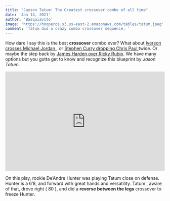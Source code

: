 ```yaml
---
title: "Jayson Tatum: The Greatest crossover combo of all time"
date: 'Jan 14, 2021'
author: 'Basquiavito'
image: 'https://hooperos.s3.us-east-2.amazonaws.com/tables/tatum.jpeg'
comment: 'Tatum did a crazy combo crossover sequence. '
---
```


How dare I say this is the best **crossover** combo ever? What about [Iverson crosses Michael Jordan ](https://hoopscript.com/article?_id=60004502808c82e90fc94d29), or [ Stephen Curry dropping Chris Paul ](https://hoopscript.com/article?_id=60004502808c82e90fc94d29) twice. Or maybe the step back by [James Harden over Ricky Rubio](https://hoopscript.com/article?_id=60004502808c82e90fc94d29). We have many options but you gotta get to know and recognize this blueprint by *Jason Tatum*.  

<iframe width="100%" height="315" src="https://www.youtube.com/embed/leKjRJbKpcY" frameborder="0" allow="accelerometer; autoplay; clipboard-write; encrypted-media; gyroscope; picture-in-picture" allowfullscreen></iframe>



On this play, rookie De’Andre Hunter was playing Tatum close on defense. Hunter is a 6’8, and  forward with great hands and versatility.  Tatum , aware of that, drove right ( 80 ), and did a **reverse between the legs** crossover to freeze Hunter. 